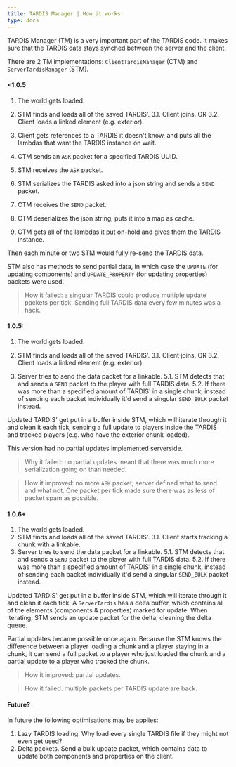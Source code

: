```yaml
---
title: TARDIS Manager | How it works
type: docs
---
```


TARDIS Manager (TM) is a very important part of the TARDIS code. It makes sure that the TARDIS data stays synched between the server and the client.

There are 2 TM implementations: `ClientTardisManager` (CTM) and `ServerTardisManager` (STM).

#### <1.0.5
1. The world gets loaded.
2. STM finds and loads all of the saved TARDIS'.
3.1. Client joins.
OR
3.2. Client loads a linked element (e.g. exterior).


4. Client gets references to a TARDIS it doesn't know, and puts all the lambdas that want the TARDIS instance on wait.
5. CTM sends an `ASK` packet for a specified TARDIS UUID.
6. STM receives the `ASK` packet.
7. STM serializes the TARDIS asked into a json string and sends a `SEND` packet.
8. CTM receives the `SEND` packet.
9. CTM deserializes the json string, puts it into a map as cache.
10. CTM gets all of the lambdas it put on-hold and gives them the TARDIS instance.

Then each minute or two STM would fully re-send the TARDIS data.

STM also has methods to send partial data, in which case the `UPDATE` (for updating components) and `UPDATE_PROPERTY` (for updating properties) packets were used.

> How it failed: a singular TARDIS could produce multiple update packets per tick. Sending full TARDIS data every few minutes was a hack.


#### 1.0.5:
1. The world gets loaded.
2. STM finds and loads all of the saved TARDIS'.
3.1. Client joins.
OR
3.2. Client loads a linked element (e.g. exterior).


4. Server tries to send the data packet for a linkable.
5.1. STM detects that and sends a `SEND` packet to the player with full TARDIS data.
5.2. If there was more than a specified amount of TARDIS' in a single chunk, instead of sending each packet individually it'd send a singular `SEND_BULK` packet instead.


Updated TARDIS' get put in a buffer inside STM, which will iterate through it and clean it each tick, sending a full update to players inside the TARDIS and tracked players (e.g. who have the exterior chunk loaded).

This version had no partial updates implemented serverside.

> Why it failed: no partial updates meant that there was much more serialization going on than needed.

> How it improved: no more `ASK` packet, server defined what to send and what not. One packet per tick made sure there was as less of packet spam as possible.

#### 1.0.6+
1. The world gets loaded.
2. STM finds and loads all of the saved TARDIS'.
3.1. Client starts tracking a chunk with a linkable.
4. Server tries to send the data packet for a linkable.
5.1. STM detects that and sends a `SEND` packet to the player with full TARDIS data.
5.2. If there was more than a specified amount of TARDIS' in a single chunk, instead of sending each packet individually it'd send a singular `SEND_BULK` packet instead.


Updated TARDIS' get put in a buffer inside STM, which will iterate through it and clean it each tick. A `ServerTardis` has a delta buffer, which contains all of the elements (components & properties) marked for update. When iterating, STM sends an update packet for the delta, cleaning the delta queue.

Partial updates became possible once again. Because the STM knows the difference between a player loading a chunk and a player staying in a chunk, it can send a full packet to a player who just loaded the chunk and a partial update to a player who tracked the chunk.

> How it improved: partial updates.

> How it failed: multiple packets per TARDIS update are back.

#### Future?
In future the following optimisations may be applies:
1. Lazy TARDIS loading. Why load every single TARDIS file if they might not even get used?
2. Delta packets. Send a bulk update packet, which contains data to update both components and properties on the client.